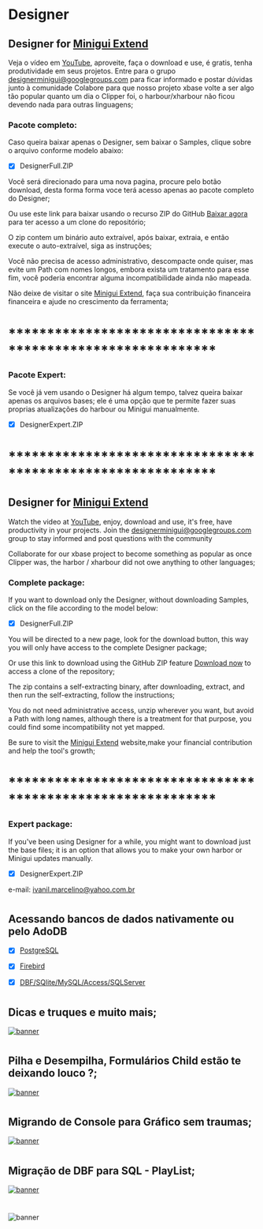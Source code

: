 # Designer

## Designer for [Minigui Extend](https://www.hmgextended.com/)

Veja o vídeo em [YouTube](https://www.youtube.com/watch?v=1GPAUNJtgIA&t=25s), aproveite, faça o download e use, é gratis, tenha produtividade em seus projetos.
Entre para o grupo [designerminigui@googlegroups.com](https://groups.google.com/g/designerminigui?pli=1) para ficar informado e postar dúvidas junto à comunidade
Colabore para que nosso projeto xbase volte a ser algo tão popular quanto um dia o Clipper foi, o harbour/xharbour não ficou devendo nada para outras linguagens;

### Pacote completo:

Caso queira baixar apenas o Designer, sem baixar o Samples, clique sobre o arquivo conforme modelo abaixo:

- [X] DesignerFull.ZIP

Você será direcionado para uma nova pagina, procure pelo botão download, desta forma forma voce terá acesso apenas ao pacote completo do Designer;

Ou use este link para baixar usando o recurso ZIP do GitHub [Baixar agora](https://github.com/ivanilmarcelino/designer/archive/master.zip) para ter acesso a um clone do repositório;

O zip contem um binário auto extraível, após baixar, extraia, e então execute o auto-extraível, siga as instruções;

Você não precisa de acesso administrativo, descompacte onde quiser, mas evite um Path com nomes longos, embora exista um tratamento para esse fim, você poderia encontrar alguma incompatibilidade ainda não mapeada.

Não deixe de visitar o site [Minigui Extend](https://www.hmgextended.com/), faça sua contribuição financeira financeira e ajude no crescimento da ferramenta;

# ***********************************************************
### Pacote Expert:
Se você já vem usando o Designer há algum tempo, talvez queira baixar apenas os arquivos bases; ele é uma opção que te permite fazer suas proprias atualizações do harbour ou Minigui manualmente.
- [X] DesignerExpert.ZIP
# ***********************************************************

## Designer for [Minigui Extend](https://www.hmgextended.com/)

Watch the video at [YouTube](https://www.youtube.com/watch?v=1GPAUNJtgIA&t=25s), enjoy, download and use, it's free, have productivity in your projects.
Join the [designerminigui@googlegroups.com](https://groups.google.com/g/designerminigui?pli=1) group to stay informed and post questions with the community

Collaborate for our xbase project to become something as popular as once Clipper was, the harbor / xharbour did not owe anything to other languages;

### Complete package:

If you want to download only the Designer, without downloading Samples, click on the file according to the model below:

- [X] DesignerFull.ZIP

You will be directed to a new page, look for the download button, this way you will only have access to the complete Designer package;

Or use this link to download using the GitHub ZIP feature [Download now](https://github.com/ivanilmarcelino/designer/archive/master.zip) to access a clone of the repository;

The zip contains a self-extracting binary, after downloading, extract, and then run the self-extracting, follow the instructions;


You do not need administrative access, unzip wherever you want, but avoid a Path with long names, although there is a treatment for that purpose, you could find some incompatibility not yet mapped.

Be sure to visit the [Minigui Extend](https://www.hmgextended.com/) website,make your financial contribution and help the tool's growth;

# ***********************************************************
### Expert package:
If you've been using Designer for a while, you might want to download just the base files; it is an option that allows you to make your own harbor or Minigui updates manually.
- [X] DesignerExpert.ZIP

e-mail: ivanil.marcelino@yahoo.com.br

#
## Acessando bancos de dados nativamente ou pelo AdoDB
- [X] [PostgreSQL](https://youtu.be/OZU4y8LVIaY)
- [X] [Firebird](https://youtu.be/jklB76B65Ds)
- [X] [DBF/SQlite/MySQL/Access/SQLServer](https://youtu.be/Q_1T-krg5kc)


#
## Dicas e truques e muito mais;
[![banner](https://github.com/ivanilmarcelino/designer/blob/master/Image/dicasetruques.jpg)](https://www.youtube.com/playlist?list=PLK0WK4h0-ohQAFMtcMgKgLI9ZFvLtzaJH)

#
## Pilha e Desempilha, Formulários Child estão te deixando louco ?;
[![banner](https://github.com/ivanilmarcelino/designer/blob/master/Image/pilha.png)](https://www.youtube.com/watch?v=oSkQ4wDyW2g)

#
## Migrando de Console para Gráfico sem traumas;
[![banner](https://github.com/ivanilmarcelino/designer/blob/master/Image/telaPreta.jpg)](https://www.youtube.com/watch?v=9r-ysSF67us)
#

#
## Migração de DBF para SQL - PlayList;
[![banner](https://github.com/ivanilmarcelino/designer/blob/master/Image/YouTube.jpg)](https://www.youtube.com/playlist?list=PLK0WK4h0-ohQ8FrMVVRhHa-QAeT0HFHs1)
#

![banner](https://repository-images.githubusercontent.com/236748085/32939000-4280-11ea-963c-07b0dbc66c94)
#

